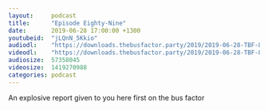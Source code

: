 ```yaml
---
layout:     podcast
title:      "Episode Eighty-Nine"
date:       2019-06-28 17:00:00 +1300
youtubeid:  "jLQnN_5Kkio"
audiodl:    "https://downloads.thebusfactor.party/2019/2019-06-28-TBF-89.mp3"
videodl:    "https://downloads.thebusfactor.party/2019/2019-06-28-TBF-89.mp4"
audiosize:  57358045
videosize:  1419270988
categories: podcast
---
```

An explosive report given to you here first on the bus factor
